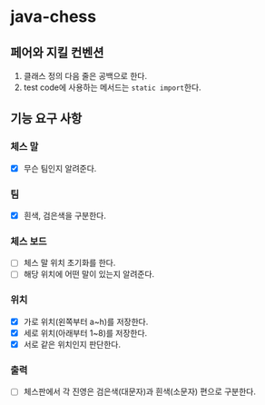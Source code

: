 # java-chess

## 페어와 지킬 컨벤션
1. 클래스 정의 다음 줄은 공백으로 한다.
2. test code에 사용하는 메서드는 `static import`한다.

## 기능 요구 사항

### 체스 말
- [x] 무슨 팀인지 알려준다.

### 팀
- [x] 흰색, 검은색을 구분한다.

### 체스 보드
- [ ] 체스 말 위치 초기화를 한다.
- [ ] 해당 위치에 어떤 말이 있는지 알려준다.

### 위치
- [x] 가로 위치(왼쪽부터 a~h)를 저장한다.
- [x] 세로 위치(아래부터 1~8)를 저장한다.
- [x] 서로 같은 위치인지 판단한다.

### 출력
- [ ] 체스판에서 각 진영은 검은색(대문자)과 흰색(소문자) 편으로 구분한다.
